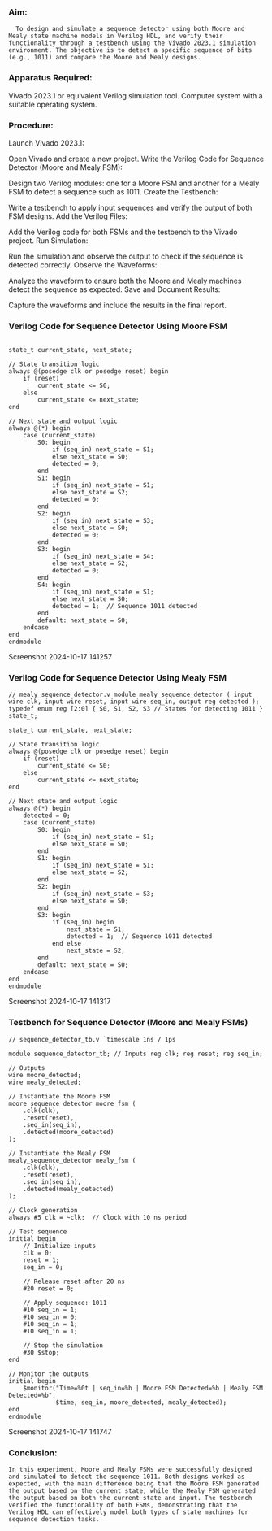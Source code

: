 ### Aim:
      To design and simulate a sequence detector using both Moore and Mealy state machine models in Verilog HDL, and verify their functionality through a testbench using the Vivado 2023.1 simulation environment. The objective is to detect a specific sequence of bits (e.g., 1011) and compare the Moore and Mealy designs.

### Apparatus Required:
Vivado 2023.1 or equivalent Verilog simulation tool.
Computer system with a suitable operating system. 

### Procedure:
Launch Vivado 2023.1:

Open Vivado and create a new project. Write the Verilog Code for Sequence Detector (Moore and Mealy FSM):

Design two Verilog modules: one for a Moore FSM and another for a Mealy FSM to detect a sequence such as 1011. Create the Testbench:

Write a testbench to apply input sequences and verify the output of both FSM designs. Add the Verilog Files:

Add the Verilog code for both FSMs and the testbench to the Vivado project. Run Simulation:

Run the simulation and observe the output to check if the sequence is detected correctly. Observe the Waveforms:

Analyze the waveform to ensure both the Moore and Mealy machines detect the sequence as expected. Save and Document Results:

Capture the waveforms and include the results in the final report.

### Verilog Code for Sequence Detector Using Moore FSM

``` // moore_sequence_detector.v module moore_sequence_detector ( input wire clk, input wire reset, input wire seq_in, output reg detected ); typedef enum reg [2:0] { S0, S1, S2, S3, S4 // States for detecting 1011 } state_t;

state_t current_state, next_state;

// State transition logic
always @(posedge clk or posedge reset) begin
    if (reset)
        current_state <= S0;
    else
        current_state <= next_state;
end

// Next state and output logic
always @(*) begin
    case (current_state)
        S0: begin
            if (seq_in) next_state = S1;
            else next_state = S0;
            detected = 0;
        end
        S1: begin
            if (seq_in) next_state = S1;
            else next_state = S2;
            detected = 0;
        end
        S2: begin
            if (seq_in) next_state = S3;
            else next_state = S0;
            detected = 0;
        end
        S3: begin
            if (seq_in) next_state = S4;
            else next_state = S2;
            detected = 0;
        end
        S4: begin
            if (seq_in) next_state = S1;
            else next_state = S0;
            detected = 1;  // Sequence 1011 detected
        end
        default: next_state = S0;
    endcase
end
endmodule
```
Screenshot 2024-10-17 141257

### Verilog Code for Sequence Detector Using Mealy FSM
```
// mealy_sequence_detector.v module mealy_sequence_detector ( input wire clk, input wire reset, input wire seq_in, output reg detected ); typedef enum reg [2:0] { S0, S1, S2, S3 // States for detecting 1011 } state_t;

state_t current_state, next_state;

// State transition logic
always @(posedge clk or posedge reset) begin
    if (reset)
        current_state <= S0;
    else
        current_state <= next_state;
end

// Next state and output logic
always @(*) begin
    detected = 0;
    case (current_state)
        S0: begin
            if (seq_in) next_state = S1;
            else next_state = S0;
        end
        S1: begin
            if (seq_in) next_state = S1;
            else next_state = S2;
        end
        S2: begin
            if (seq_in) next_state = S3;
            else next_state = S0;
        end
        S3: begin
            if (seq_in) begin
                next_state = S1;
                detected = 1;  // Sequence 1011 detected
            end else
                next_state = S2;
        end
        default: next_state = S0;
    endcase
end
endmodule
```
Screenshot 2024-10-17 141317

### Testbench for Sequence Detector (Moore and Mealy FSMs)
```
// sequence_detector_tb.v `timescale 1ns / 1ps

module sequence_detector_tb; // Inputs reg clk; reg reset; reg seq_in;

// Outputs
wire moore_detected;
wire mealy_detected;

// Instantiate the Moore FSM
moore_sequence_detector moore_fsm (
    .clk(clk),
    .reset(reset),
    .seq_in(seq_in),
    .detected(moore_detected)
);

// Instantiate the Mealy FSM
mealy_sequence_detector mealy_fsm (
    .clk(clk),
    .reset(reset),
    .seq_in(seq_in),
    .detected(mealy_detected)
);

// Clock generation
always #5 clk = ~clk;  // Clock with 10 ns period

// Test sequence
initial begin
    // Initialize inputs
    clk = 0;
    reset = 1;
    seq_in = 0;

    // Release reset after 20 ns
    #20 reset = 0;

    // Apply sequence: 1011
    #10 seq_in = 1;
    #10 seq_in = 0;
    #10 seq_in = 1;
    #10 seq_in = 1;

    // Stop the simulation
    #30 $stop;
end

// Monitor the outputs
initial begin
    $monitor("Time=%0t | seq_in=%b | Moore FSM Detected=%b | Mealy FSM Detected=%b",
             $time, seq_in, moore_detected, mealy_detected);
end
endmodule
```
Screenshot 2024-10-17 141747

### Conclusion:
    In this experiment, Moore and Mealy FSMs were successfully designed and simulated to detect the sequence 1011. Both designs worked as expected, with the main difference being that the Moore FSM generated the output based on the current state, while the Mealy FSM generated the output based on both the current state and input. The testbench verified the functionality of both FSMs, demonstrating that the Verilog HDL can effectively model both types of state machines for sequence detection tasks.
